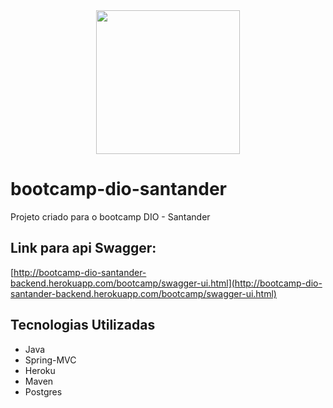 <div align="center">
  <a href="https://rubyonrails.org">
    <img src="https://go.java/oce/assets/images/CONT9BB45F30C47F489B91D36198A6449A06/native/jc06-java-logo.png" width="230">
  </a>
</div>

# bootcamp-dio-santander
Projeto criado para o bootcamp DIO - Santander


## Link para api Swagger:
[http://bootcamp-dio-santander-backend.herokuapp.com/bootcamp/swagger-ui.html](http://bootcamp-dio-santander-backend.herokuapp.com/bootcamp/swagger-ui.html)

## Tecnologias Utilizadas

- Java
- Spring-MVC
- Heroku
- Maven
- Postgres

